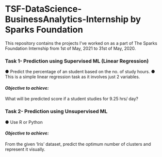 # TSF-DataScience-BusinessAnalytics-Internship by Sparks Foundation

This repository contains the projects I've worked on as a part of The Sparks Foundation Internship from 1st of May, 2021 to 31st of May, 2020.

### Task 1- Prediction using Supervised ML (Linear Regression)
● Predict the percentage of an student based on the no. of study hours.
● This is a simple linear regression task as it involves just 2 variables.

#### *Objective to achieve:*
What will be predicted score if a student studies for 9.25 hrs/ day?


### Task 2- Prediction using Unsupervised ML
● Use R or Python

#### *Objective to achieve:*
From the given ‘Iris’ dataset, predict the optimum number of clusters and represent it visually.



